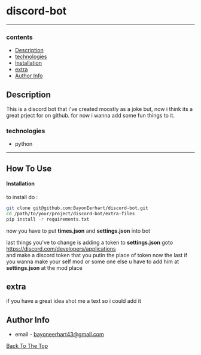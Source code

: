 # discord-bot

---

### contents

- [Description](#Description)
- [technologies](#technologies)
- [Installation](#Installation)
- [extra](#extra)
- [Author Info](#Author-Info)


## Description

This is a discord bot that i've created moostly as a joke but, now i think its a great prject for on github. for now i wanna add some fun things to it.

### technologies
- python


---

## How To Use
#### Installation

to install do :
```bash
git clone git@github.com:BayonEerhart/discord-bot.git
cd /path/to/your/project/discord-bot/extra-files
pip install -r requirements.txt
```
now you have to put **times.json** and **settings.json** into bot

last things you've to change is adding a token to **settings.json**
goto https://discord.com/developers/applications \
and make a discord token that you putin the place of token
now the last if you wanna make your self mod or some one else u have to add him at **settings.json** at the mod place
## extra

if you have a great idea shot me a text so i could add it 


## Author Info

- email - [bayoneerhart43@gmail.com](bayoneerhart43@gmail.com)

[Back To The Top](#discord-bot)